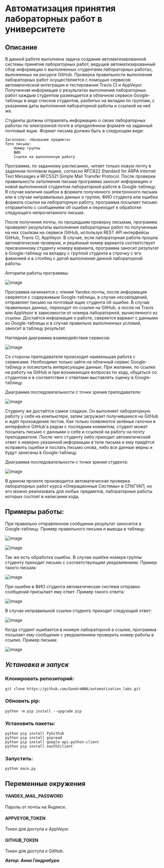 # Автоматизация принятия лабораторных работ в университете

## Описание

В данной работе выполнена задача создания автоматизированной системы
принятия лабораторных работ, ведущей автоматизированный сбор
информации о выполненных студентами лабораторных работах, выложенных
на ресурсе GitHub. Проверка правильности выполнения лабораторных работ
осуществляется с помощью сервисов автоматической интеграции и
тестирования Travis CI и AppVeyor. Полученная информация о результатах
выполнения лабораторных работ каждым студентом размещается в облачном
сервисе Google-таблицы в виде списков студентов, разбитых на вкладки
по группам, с указанием даты выполнения лабораторной работы и ссылкой
на неё же.

Студенты должны отправлять информацию о своих лабораторных работах по
электронной почте в определённом формате на заданный почтовый ящик.
Формат письма должен быть в следующем виде:

```
Заголовок: «Название предмета»
Тело письма:
    Номер группы
    ФИО
    Ссылка на выполненную работу
```    

Программа, по заданному расписанию, читает только новую почту в
заданном почтовом ящике, согласно RFC822 Standard for ARPA Internet
Text Messages и RFC5321 Simple Mail Transfer Protocol. После проверки
правильности заполнения письма программа заносит информацию о новой
выполненной студентом лабораторной работе в Google-таблицу. В случае
наличия ошибок в формате полученного электронного письма или в случае
неправильных данных о группе, ФИО студента или ошибки формата ссылки
на лабораторную работу, программа посылает письмо отправителю с
сообщением об ошибке и переходит к обработке следующего непрочитанного
письма.

После получения почты, по прошедшим проверку письмам, программа
проверяет результаты выполнения лабораторных работ по полученным на
них ссылкам на сервисе GitHub, используя REST API интерфейсы GitHub,
Travis CI, AppVeyor. В случае, если лабораторная работа прошла
автоматические проверки, и решённый номер варианта соответствует
присвоенному студенту номеру варианта, программа заносит результат в
Google-таблицу на вкладку с группой студента в строчку с его фамилией
и в столбец с датой выполнения данной лабораторной работы.

Алгоритм работы программы:

![image](https://user-images.githubusercontent.com/36998396/193651851-6fbd9cc4-c1b5-4c24-bb89-6fdeabc9ce49.png)

Программа начинается с чтения Yandex-почты, после информация сверяется
с содержимым Google-таблицы, в случае несовпадений, отправляет письмо
на почтовый ящик студента об ошибке. В случае правильных данных,
переходит по ссылке на GitHub, а после на Travis или AppVeyor в
зависимости от номера лабораторной, вычисленного из ссылки. Достаётся
информация о работе, сверяется вариант с данными из Google-таблицы и в
случае правильно выполненных условий, заносит в таблицу результат.

Наглядная диаграмма взаимодействия сервисов:

![image](https://user-images.githubusercontent.com/36998396/193650462-6ddb3598-67b2-4227-b1bb-e2cb289759fe.png)

Со стороны преподавателя происходит наименьшая работа с сервисами.
Необходимо только зайти на облачный сервис Google-таблицу и посмотреть
интересующие данные. При желании, по ссылке на работу на GitHub и при
возникающих вопросах по коду, общаться со студентом и в соответствии с
ответами выставлять оценку в Google-таблицу.

Диаграмма последовательности с точки зрения преподавателя:

![image](https://user-images.githubusercontent.com/36998396/193650394-e447edad-db14-4089-bafa-2cc5cb864b4d.png)

Студенту же достаётся самое сладкое. Он выполняет лабораторную работу
у себя на компьютере, затем загружает получившееся на GitHub и ждёт
прохождения тестов. Как только появляются зелёные галочки в интерфейсе
GitHub’а рядом с последним коммитом, студент может посылать письмо с
данными о себе и ссылкой на работу на почту преподавателя. После чего
студенту либо приходит автоматический ответ о неверно указанной
информации в теле письма и ему придётся исправить ошибки и послать
письмо снова, либо все данные верны и будут занесены в Google-таблицу.

Диаграмма последовательности с точки зрения студента:

![image](https://user-images.githubusercontent.com/36998396/193650230-c2878d93-6c9e-4a17-a955-d358957a3147.png)

В данном проекте производится автоматическая проверка лабораторных
работ курса «Операционные Системы» в СПбГУАП, но его можно реализовать
для любых предметов, лабораторные работы которых состоят в написании
кода.

## Примеры работы:

При правильно отправленном сообщении результат заносится в
Google-таблицу. Пример правильного письма и вывода в таблицу:

![image](https://user-images.githubusercontent.com/36998396/193650966-a9aedae3-81b0-48c7-8581-a1f0e996a68a.png)

![image](https://user-images.githubusercontent.com/36998396/193651073-1c07a6c4-c735-4933-bbd6-42d4cf5aabe5.png)

Так же есть обработка ошибок. В случае ошибки номера группы студенту
приходит письмо с соответствующим уведомлением. Пример такого письма:

![image](https://user-images.githubusercontent.com/36998396/193651156-a920e408-4ec6-40f7-8c15-0bc95a3bbb69.png)

При ошибке в ФИО студента автоматическая система отправки сообщений
присылает ему ответ. Пример такого ответа:

![image](https://user-images.githubusercontent.com/36998396/193651233-4a4b14b3-b0e0-400f-aa1f-1726ba727a1c.png)

В случае неправильной ссылки студенту приходит следующий ответ:

![image](https://user-images.githubusercontent.com/36998396/193651329-adfca0d6-0cbe-4bd7-b73b-6be296ce2d27.png)

Когда студент ошибается в номере лабораторной в ссылке, программа
посылает ему сообщение с уведомлением проверить номер работы в ссылке.
Пример письма:

![image](https://user-images.githubusercontent.com/36998396/193651419-72c65788-68c0-455d-8c4c-ec3cc1f5f5f5.png)

## _**Установка и запуск**_

### Клонировать репозиторий:

```
git clone https://github.com/GandraNNA/automatization_labs.git
```

### Обновить pip:

```
python -m pip install --upgrade pip
```

### Установить пакеты:

```
python pip install PyGithub
python pip install gspread
python pip install google-api-python-client
python pip install oauth2client
```

### Запустить:

```
python main.py
```

## Переменные окружения

#### YANDEX_MAIL_PASSWORD

Пароль от почты на Яндексе.

#### APPVEYOR_TOKEN

Токен для доступа к AppVeyor.

#### GITHUB_TOKEN

Токен для доступа к GitHub.

_**Автор: Анна Гандрабура**_
